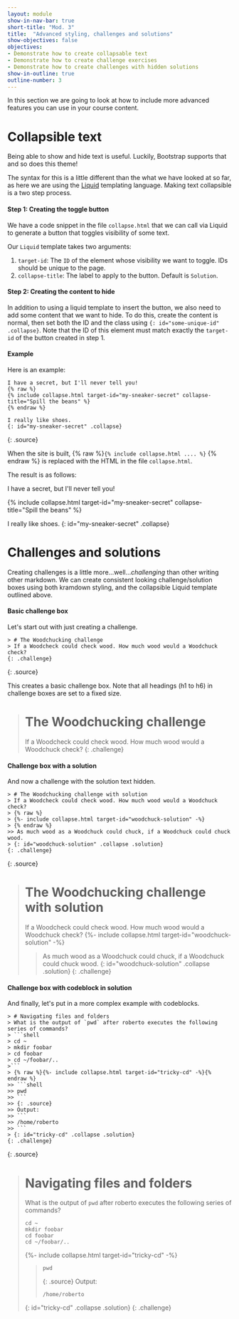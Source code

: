 ```yaml
---
layout: module
show-in-nav-bar: true
short-title: "Mod. 3"
title:  "Advanced styling, challenges and solutions"
show-objectives: false
objectives:
- Demonstrate how to create collapsable text
- Demonstrate how to create challenge exercises
- Demonstrate how to create challenges with hidden solutions
show-in-outline: true
outline-number: 3
---
```


In this section we are going to look at how to include more advanced features you can use in your course content.

# Collapsible text

Being able to show and hide text is useful. Luckily, Bootstrap supports that and so does this theme!

The syntax for this is a little different than the what we have looked at so far, as here we are using the [Liquid](https://shopify.github.io/liquid/) templating language. Making text collapsible is a two step process.

#### Step 1: Creating the toggle button
We have a code snippet in the file `collapse.html` that we can call via Liquid to generate a button that toggles visibility of some text.

Our `Liquid` template takes two arguments:
1. `target-id`: The `ID` of the element whose visibility we want to toggle. IDs should be unique to the page.
2. `collapse-title`: The label to apply to the button. Default is `Solution`.

#### Step 2: Creating the content to hide
In addition to using a liquid template to insert the button, we also need to add some content that we want to hide. To do this, create the content is normal, then set both the ID and the class using `{: id="some-unique-id" .collapse}`. Note that the ID of this element must match exactly the `target-id` of the button created in step 1.

#### Example
Here is an example:

```
I have a secret, but I'll never tell you!
{% raw %}
{% include collapse.html target-id="my-sneaker-secret" collapse-title="Spill the beans" %}
{% endraw %}

I really like shoes.
{: id="my-sneaker-secret" .collapse}
```
{: .source}

When the site is built, {% raw %}`{% include collapse.html .... %}` {% endraw %} is replaced with the HTML in the file `collapse.html`.

The result is as follows:

I have a secret, but I'll never tell you!

{% include collapse.html target-id="my-sneaker-secret" collapse-title="Spill the beans" %}

I really like shoes.
{: id="my-sneaker-secret" .collapse}


# Challenges and solutions

Creating challenges is a little more...well...*challenging* than other writing other markdown. We can create consistent looking challenge/solution boxes using both kramdown styling, and the collapsible Liquid template outlined above.

#### Basic challenge box
Let's start out with just creating a challenge.

```
> # The Woodchucking challenge
> If a Woodcheck could check wood. How much wood would a Woodchuck check?
{: .challenge}
```
{: .source}

This creates a basic challenge box. Note that all headings (h1 to h6) in challenge boxes are set to a fixed size.

> # The Woodchucking challenge
> If a Woodcheck could check wood. How much wood would a Woodchuck check?
{: .challenge}


#### Challenge box with a solution
And now a challenge with the solution text hidden.

```
> # The Woodchucking challenge with solution
> If a Woodcheck could check wood. How much wood would a Woodchuck check?
> {% raw %}
> {%- include collapse.html target-id="woodchuck-solution" -%}
> {% endraw %}
>> As much wood as a Woodchuck could chuck, if a Woodchuck could chuck wood.
> {: id="woodchuck-solution" .collapse .solution}
{: .challenge}
```
{: .source}

> # The Woodchucking challenge with solution
> If a Woodcheck could check wood. How much wood would a Woodchuck check?
> {%- include collapse.html target-id="woodchuck-solution" -%}
>> As much wood as a Woodchuck could chuck, if a Woodchuck could chuck wood.
> {: id="woodchuck-solution" .collapse .solution}
{: .challenge}

#### Challenge box with codeblock in solution
And finally, let's put in a more complex example with codeblocks.

```
> # Navigating files and folders
> What is the output of `pwd` after roberto executes the following series of commands?
> ```shell
> cd ~
> mkdir foobar
> cd foobar
> cd ~/foobar/..
>```
> {% raw %}{%- include collapse.html target-id="tricky-cd" -%}{% endraw %}
>> ```shell
>> pwd
>> ```
>> {: .source}
>> Output:
>> ```
>> /home/roberto
>> ```
> {: id="tricky-cd" .collapse .solution}
{: .challenge}
```
{: .source}


> # Navigating files and folders
> What is the output of `pwd` after roberto executes the following series of commands?
> ```shell
> cd ~
> mkdir foobar
> cd foobar
> cd ~/foobar/..
>```
> {%- include collapse.html target-id="tricky-cd" -%}
>> ```shell
>> pwd
>> ```
>> {: .source}
>> Output:
>> ```
>> /home/roberto
>> ```
> {: id="tricky-cd" .collapse .solution}
{: .challenge}
